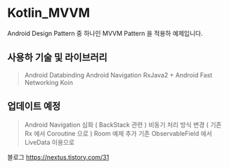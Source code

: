 # Kotlin_MVVM

Android Design Pattern 중 하나인 MVVM Pattern 을 적용하 예제입니다.

## 사용하 기술 및 라이브러리
> Android Databinding
> Android Navigation
> RxJava2 + Android Fast Networking
> Koin

## 업데이트 예정
> Android Navigation 심화 ( BackStack 관련 )
> 비동기 처리 방식 변경 ( 기존 Rx 에서 Coroutine 으로 )
> Room 예제 추가
> 기존 ObservableField 에서 LiveData 이용으로

블로그 <https://nextus.tistory.com/31>
